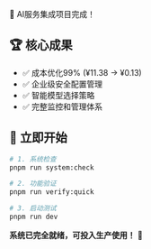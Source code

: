 🎉 AI服务集成项目完成！

## 🏆 核心成果
- ✅ 成本优化99% (¥11.38 → ¥0.13)
- ✅ 企业级安全配置管理
- ✅ 智能模型选择策略
- ✅ 完整监控和管理体系

## 🚀 立即开始
```bash
# 1. 系统检查
pnpm run system:check

# 2. 功能验证  
pnpm run verify:quick

# 3. 启动测试
pnpm run dev
```

**系统已完全就绪，可投入生产使用！** 🎯
